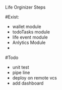 Life Orginizer Steps

#Exist:

- wallet module
- todoTasks module
- life event module
- Anlytics Module
- 
#Todo

- unit test 
- pipe line 
- deploy on remote vcs 
- add dashboard 
